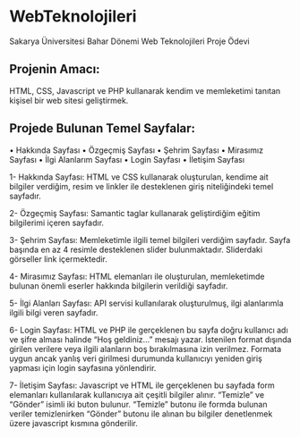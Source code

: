 # WebTeknolojileri
Sakarya Üniversitesi Bahar Dönemi Web Teknolojileri Proje Ödevi

## Projenin Amacı:
HTML, CSS, Javascript ve PHP kullanarak kendim ve memleketimi tanıtan kişisel bir web sitesi geliştirmek.


## Projede Bulunan Temel Sayfalar:
•	Hakkında Sayfası
•	Özgeçmiş Sayfası
•	Şehrim Sayfası
•	Mirasımız Sayfası
•	İlgi Alanlarım Sayfası
•	Login Sayfası
•	İletişim Sayfası

1-	Hakkında Sayfası: HTML ve CSS kullanarak oluşturulan, kendime ait bilgiler verdiğim, resim ve linkler ile desteklenen giriş niteliğindeki temel sayfadır.

2-	Özgeçmiş Sayfası: Samantic taglar kullanarak geliştirdiğim eğitim bilgilerimi içeren sayfadır.

3-	Şehrim Sayfası: Memleketimle ilgili temel bilgileri verdiğim sayfadır. Sayfa başında en az 4 resimle desteklenen slider bulunmaktadır. Sliderdaki görseller link içermektedir.

4-	Mirasımız Sayfası: HTML elemanları ile oluşturulan, memleketimde bulunan önemli eserler hakkında bilgilerin verildiği sayfadır.

5-	İlgi Alanları Sayfası: API servisi kullanılarak oluşturulmuş, ilgi alanlarımla ilgili bilgi veren sayfadır.

6-	Login Sayfası: HTML ve PHP ile gerçeklenen bu sayfa doğru kullanıcı adı ve şifre alması halinde “Hoş geldiniz…” mesajı yazar. İstenilen format dışında girilen verilere veya ilgili alanların boş bırakılmasına izin verilmez. Formata uygun ancak yanlış veri girilmesi durumunda kullanıcıyı yeniden giriş yapması için login sayfasına yönlendirir.

7-	İletişim Sayfası: Javascript ve HTML ile gerçeklenen bu sayfada form elemanları kullanılarak kullanıcıya ait çeşitli bilgiler alınır. “Temizle” ve “Gönder” isimli iki buton bulunur. “Temizle” butonu ile formda bulunan veriler temizlenirken “Gönder” butonu ile alınan bu bilgiler denetlenmek üzere javascript kısmına gönderilir.
